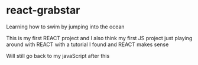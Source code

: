 # react-grabstar
Learning how to swim by jumping into the ocean


This is my first REACT project and I also think my first JS project
just playing around with REACT with a tutorial I found and REACT makes sense

Will still go back to my javaScript after this


